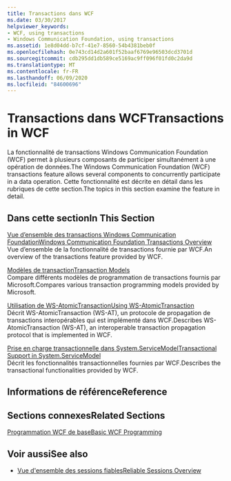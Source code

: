 ```yaml
---
title: Transactions dans WCF
ms.date: 03/30/2017
helpviewer_keywords:
- WCF, using transactions
- Windows Communication Foundation, using transactions
ms.assetid: 1e8d04dd-b7cf-41e7-8560-54b4381beb0f
ms.openlocfilehash: 0e743cd14d2a601f52baaf6769e96503dcd3701d
ms.sourcegitcommit: cdb295dd1db589ce5169ac9ff096f01fd0c2da9d
ms.translationtype: MT
ms.contentlocale: fr-FR
ms.lasthandoff: 06/09/2020
ms.locfileid: "84600696"
---
```

# <a name="transactions-in-wcf"></a><span data-ttu-id="20819-102">Transactions dans WCF</span><span class="sxs-lookup"><span data-stu-id="20819-102">Transactions in WCF</span></span>
<span data-ttu-id="20819-103">La fonctionnalité de transactions Windows Communication Foundation (WCF) permet à plusieurs composants de participer simultanément à une opération de données.</span><span class="sxs-lookup"><span data-stu-id="20819-103">The Windows Communication Foundation (WCF) transactions feature allows several components to concurrently participate in a data operation.</span></span> <span data-ttu-id="20819-104">Cette fonctionnalité est décrite en détail dans les rubriques de cette section.</span><span class="sxs-lookup"><span data-stu-id="20819-104">The topics in this section examine the feature in detail.</span></span>  
  
## <a name="in-this-section"></a><span data-ttu-id="20819-105">Dans cette section</span><span class="sxs-lookup"><span data-stu-id="20819-105">In This Section</span></span>  
 [<span data-ttu-id="20819-106">Vue d’ensemble des transactions Windows Communication Foundation</span><span class="sxs-lookup"><span data-stu-id="20819-106">Windows Communication Foundation Transactions Overview</span></span>](transactions-overview.md)  
 <span data-ttu-id="20819-107">Vue d’ensemble de la fonctionnalité de transactions fournie par WCF.</span><span class="sxs-lookup"><span data-stu-id="20819-107">An overview of the transactions feature provided by WCF.</span></span>  
  
 [<span data-ttu-id="20819-108">Modèles de transaction</span><span class="sxs-lookup"><span data-stu-id="20819-108">Transaction Models</span></span>](transaction-models.md)  
 <span data-ttu-id="20819-109">Compare différents modèles de programmation de transactions fournis par Microsoft.</span><span class="sxs-lookup"><span data-stu-id="20819-109">Compares various transaction programming models provided by Microsoft.</span></span>  
  
 [<span data-ttu-id="20819-110">Utilisation de WS-AtomicTransaction</span><span class="sxs-lookup"><span data-stu-id="20819-110">Using WS-AtomicTransaction</span></span>](using-ws-atomictransaction.md)  
 <span data-ttu-id="20819-111">Décrit WS-AtomicTransaction (WS-AT), un protocole de propagation de transactions interopérables qui est implémenté dans WCF.</span><span class="sxs-lookup"><span data-stu-id="20819-111">Describes WS-AtomicTransaction (WS-AT), an interoperable transaction propagation protocol that is implemented in WCF.</span></span>  
  
 [<span data-ttu-id="20819-112">Prise en charge transactionnelle dans System.ServiceModel</span><span class="sxs-lookup"><span data-stu-id="20819-112">Transactional Support in System.ServiceModel</span></span>](transactional-support-in-system-servicemodel.md)  
 <span data-ttu-id="20819-113">Décrit les fonctionnalités transactionnelles fournies par WCF.</span><span class="sxs-lookup"><span data-stu-id="20819-113">Describes the transactional functionalities provided by WCF.</span></span>  
  
## <a name="reference"></a><span data-ttu-id="20819-114">Informations de référence</span><span class="sxs-lookup"><span data-stu-id="20819-114">Reference</span></span>  
  
## <a name="related-sections"></a><span data-ttu-id="20819-115">Sections connexes</span><span class="sxs-lookup"><span data-stu-id="20819-115">Related Sections</span></span>  
 [<span data-ttu-id="20819-116">Programmation WCF de base</span><span class="sxs-lookup"><span data-stu-id="20819-116">Basic WCF Programming</span></span>](../basic-wcf-programming.md)  
  
## <a name="see-also"></a><span data-ttu-id="20819-117">Voir aussi</span><span class="sxs-lookup"><span data-stu-id="20819-117">See also</span></span>

- [<span data-ttu-id="20819-118">Vue d'ensemble des sessions fiables</span><span class="sxs-lookup"><span data-stu-id="20819-118">Reliable Sessions Overview</span></span>](reliable-sessions-overview.md)
